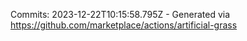 Commits: 2023-12-22T10:15:58.795Z - Generated via https://github.com/marketplace/actions/artificial-grass
<br>
